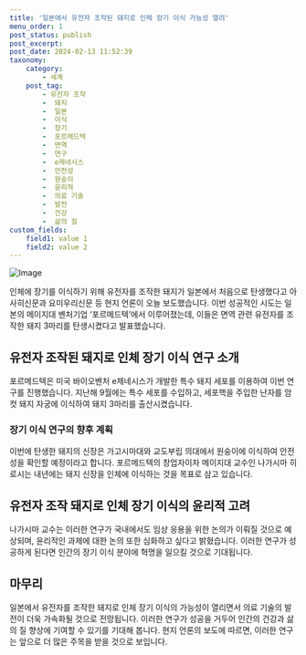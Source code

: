 ```yaml
---
title: '일본에서 유전자 조작된 돼지로 인체 장기 이식 가능성 열려'
menu_order: 1
post_status: publish
post_excerpt: 
post_date: 2024-02-13 11:52:39
taxonomy:
    category:
        - 세계
    post_tag:
        - 유전자 조작
        -  돼지
        -  일본
        -  이식
        -  장기
        -  포르메드텍
        -  면역
        -  연구
        -  e제네시스
        -  안전성
        -  원숭이
        -  윤리적
        -  의료 기술
        -  발전
        -  건강
        -  삶의 질
custom_fields:
    field1: value 1
    field2: value 2
---
```


![Image](https://imgnews.pstatic.net/image/056/2024/02/13/0011660538_001_20240213085801132.jpg?type=w647)

인체에 장기를 이식하기 위해 유전자를 조작한 돼지가 일본에서 처음으로 탄생했다고 아사히신문과 요미우리신문 등 현지 언론이 오늘 보도했습니다. 이번 성공적인 시도는 일본의 메이지대 벤처기업 ‘포르메드텍’에서 이루어졌는데, 이들은 면역 관련 유전자를 조작한 돼지 3마리를 탄생시켰다고 발표했습니다.
## 유전자 조작된 돼지로 인체 장기 이식 연구 소개
포르메드텍은 미국 바이오벤처 e제네시스가 개발한 특수 돼지 세포를 이용하여 이번 연구를 진행했습니다. 지난해 9월에는 특수 세포를 수입하고, 세포핵을 주입한 난자를 암컷 돼지 자궁에 이식하여 돼지 3마리를 출산시켰습니다.
### 장기 이식 연구의 향후 계획
이번에 탄생한 돼지의 신장은 가고시마대와 교도부립 의대에서 원숭이에 이식하여 안전성을 확인할 예정이라고 합니다. 포르메드텍의 창업자이자 메이지대 교수인 나가시마 히로시는 내년에는 돼지 신장을 인체에 이식하는 것을 목표로 삼고 있습니다.
## 유전자 조작 돼지로 인체 장기 이식의 윤리적 고려
나가시마 교수는 이러한 연구가 국내에서도 임상 응용을 위한 논의가 이뤄질 것으로 예상되며, 윤리적인 과제에 대한 논의 또한 심화하고 싶다고 밝혔습니다. 이러한 연구가 성공하게 된다면 인간의 장기 이식 분야에 혁명을 일으킬 것으로 기대됩니다.
## 마무리
일본에서 유전자를 조작한 돼지로 인체 장기 이식의 가능성이 열리면서 의료 기술의 발전이 더욱 가속화될 것으로 전망됩니다. 이러한 연구가 성공을 거두어 인간의 건강과 삶의 질 향상에 기여할 수 있기를 기대해 봅니다. 현지 언론의 보도에 따르면, 이러한 연구는 앞으로 더 많은 주목을 받을 것으로 보입니다.
